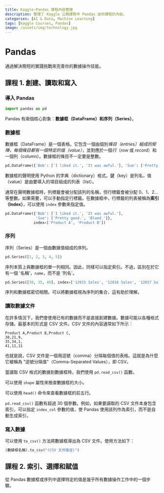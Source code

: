 ```yaml
---
title: Kaggle-Pandas 課程內容整理
description: 整理了 Kaggle 公開課程中 Pandas 迷你課程的內容。
categories: [AI & Data, Machine Learning]
tags: [Kaggle Courses, Pandas]
image: /assets/img/technology.jpg
---
```

# Pandas
通過解決簡短的實踐挑戰來完善你的數據操作技能。

## 課程 1. 創建、讀取和寫入
### 導入 Pandas
```python
import pandas as pd
```
Pandas 有兩個核心對象：**數據框（DataFrame）**和**序列（Series）**。

### 數據框
數據框（DataFrame）是一個表格。它包含一個由個別*條目（entries）*組成的矩陣，每個條目都有一個特定的*值（value）*，並對應於一個*行*（*row* 或 *record*）和一個列（column）。數據框的條目不一定要是整數。
```python
pd.DataFrame({'Bob': ['I liked it.', 'It was awful.'], 'Sue': ['Pretty good.', 'Bland.']})
```
數據框的聲明使用 Python 的字典（dictionary）格式。鍵（key）是列名，值（value）是由要填入的項目組成的列表（list）。

通常在聲明數據框時，列標籤會被分配該列的名稱，但行標籤會被分配 0、1、2...等整數。如果需要，可以手動指定行標籤。在數據框中，行標籤的列表被稱為**索引（Index）**，可以使用 ```index``` 參數來指定值。
```python
pd.DataFrame({'Bob': ['I liked it.', 'It was awful.'], 
              'Sue': ['Pretty good.', 'Bland.']},
             index=['Product A', 'Product B'])
```

### 序列
序列（Series）是一個由數據值組成的序列。
```python
pd.Series([1, 2, 3, 4, 5])
```
序列本質上與數據框的單一列相同。因此，同樣可以指定索引。不過，區別在於它有一個 '名稱'，```name```，而不是 '列名'。
```python
pd.Series([30, 35, 40], index=['12015 Sales', '12016 Sales', '12017 Sales'], name='Product A')
```
序列和數據框密切相關。可以將數據框視為序列的集合，這有助於理解。

### 讀取數據文件
在許多情況下，我們會使用已有的數據而不是直接創建數據。數據可能以各種格式存儲，最基本的形式是 CSV 文件。CSV 文件的內容通常如下所示：
```
Product A,Product B,Product C,
30,21,9,
35,34,1,
41,11,11
```
也就是說，CSV 文件是一個用逗號（comma）分隔每個值的表格。這就是為什麼它被稱為 "逗號分隔值"（Comma-Separated Values），即 CSV。

當讀取 CSV 格式的數據到數據框時，我們使用 ```pd.read_csv()``` 函數。

可以使用 ```shape``` 屬性來檢查數據框的大小。

可以使用 ```head()``` 命令來查看數據框的前五行。

```pd.read_csv()``` 函數有超過 30 個參數。例如，如果要讀取的 CSV 文件本身包含索引，可以指定 ```index_col``` 參數的值，使 Pandas 使用該列作為索引，而不是自動生成索引。

### 寫入數據
可以使用 ```to_csv()``` 方法將數據框導出為 CSV 文件。使用方法如下：
```python
(數據框名稱).to_csv("(CSV 文件路徑)")
```

## 課程 2. 索引、選擇和賦值
從 Pandas 數據框或序列中選擇特定的值是幾乎所有數據操作工作中的一個步驟。

